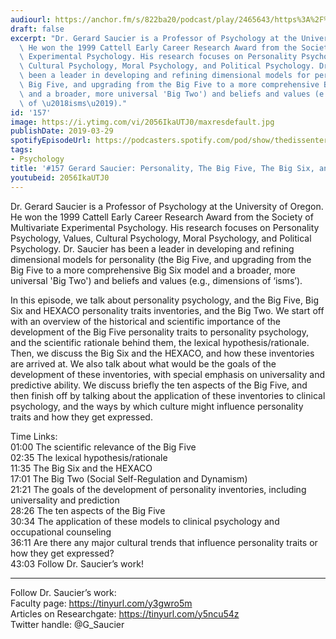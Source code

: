 ```yaml
---
audiourl: https://anchor.fm/s/822ba20/podcast/play/2465643/https%3A%2F%2Fd3ctxlq1ktw2nl.cloudfront.net%2Fproduction%2F2019-1-23%2F10379951-44100-2-04ddde7be99fc.m4a
draft: false
excerpt: "Dr. Gerard Saucier is a Professor of Psychology at the University of Oregon.\
  \ He won the 1999 Cattell Early Career Research Award from the Society of Multivariate\
  \ Experimental Psychology. His research focuses on Personality Psychology, Values,\
  \ Cultural Psychology, Moral Psychology, and Political Psychology. Dr. Saucier has\
  \ been a leader in developing and refining dimensional models for personality (the\
  \ Big Five, and upgrading from the Big Five to a more comprehensive Big Six model\
  \ and a broader, more universal 'Big Two') and beliefs and values (e.g., dimensions\
  \ of \u2018isms\u2019)."
id: '157'
image: https://i.ytimg.com/vi/2056IkaUTJ0/maxresdefault.jpg
publishDate: 2019-03-29
spotifyEpisodeUrl: https://podcasters.spotify.com/pod/show/thedissenter/episodes/157-Gerard-Saucier-Personality--The-Big-Five--The-Big-Six--and-The-Big-Two-e39odb
tags:
- Psychology
title: '#157 Gerard Saucier: Personality, The Big Five, The Big Six, and The Big Two'
youtubeid: 2056IkaUTJ0
---
```

<div class="timelinks">

Dr. Gerard Saucier is a Professor of Psychology at the University of Oregon. He won the 1999 Cattell Early Career Research Award from the Society of Multivariate Experimental Psychology. His research focuses on Personality Psychology, Values, Cultural Psychology, Moral Psychology, and Political Psychology. Dr. Saucier has been a leader in developing and refining dimensional models for personality (the Big Five, and upgrading from the Big Five to a more comprehensive Big Six model and a broader, more universal 'Big Two') and beliefs and values (e.g., dimensions of ‘isms’).

In this episode, we talk about personality psychology, and the Big Five, Big Six and HEXACO personality traits inventories, and the Big Two. We start off with an overview of the historical and scientific importance of the development of the Big Five personality traits to personality psychology, and the scientific rationale behind them, the lexical hypothesis/rationale. Then, we discuss the Big Six and the HEXACO, and how these inventories are arrived at. We also talk about what would be the goals of the development of these inventories, with special emphasis on universality and predictive ability. We discuss briefly the ten aspects of the Big Five, and then finish off by talking about the application of these inventories to clinical psychology, and the ways by which culture might influence personality traits and how they get expressed.

Time Links:  
<time>01:00</time> The scientific relevance of the Big Five  
<time>02:35</time> The lexical hypothesis/rationale                             
<time>11:35</time> The Big Six and the HEXACO        
<time>17:01</time> The Big Two (Social Self-Regulation and Dynamism)                      
<time>21:21</time> The goals of the development of personality inventories, including universality and prediction              
<time>28:26</time> The ten aspects of the Big Five                       
<time>30:34</time> The application of these models to clinical psychology and occupational counseling                
<time>36:11</time> Are there any major cultural trends that influence personality traits or how they get expressed?     
<time>43:03</time> Follow Dr. Saucier’s work!      

---

Follow Dr. Saucier’s work:  
Faculty page: https://tinyurl.com/y3gwro5m  
Articles on Researchgate: https://tinyurl.com/y5ncu54z  
Twitter handle: @G_Saucier
</div>


